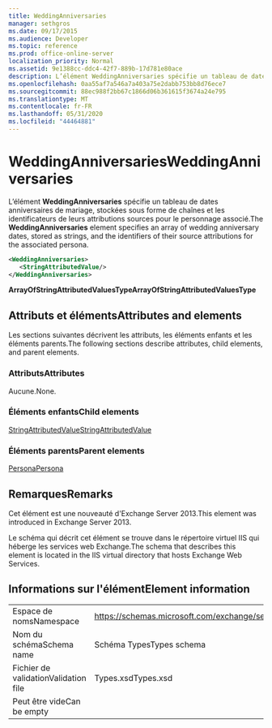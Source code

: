```yaml
---
title: WeddingAnniversaries
manager: sethgros
ms.date: 09/17/2015
ms.audience: Developer
ms.topic: reference
ms.prod: office-online-server
localization_priority: Normal
ms.assetid: 9e1388cc-ddc4-42f7-889b-17d781e80ace
description: L’élément WeddingAnniversaries spécifie un tableau de dates anniversaires de mariage, stockées sous forme de chaînes et les identificateurs de leurs attributions sources pour le personnage associé.
ms.openlocfilehash: 0aa55af7a546a7a403a75e2dabb753bb8d76ece7
ms.sourcegitcommit: 88ec988f2bb67c1866d06b361615f3674a24e795
ms.translationtype: MT
ms.contentlocale: fr-FR
ms.lasthandoff: 05/31/2020
ms.locfileid: "44464881"
---
```

# <a name="weddinganniversaries"></a><span data-ttu-id="7ac83-103">WeddingAnniversaries</span><span class="sxs-lookup"><span data-stu-id="7ac83-103">WeddingAnniversaries</span></span>

<span data-ttu-id="7ac83-104">L’élément **WeddingAnniversaries** spécifie un tableau de dates anniversaires de mariage, stockées sous forme de chaînes et les identificateurs de leurs attributions sources pour le personnage associé.</span><span class="sxs-lookup"><span data-stu-id="7ac83-104">The **WeddingAnniversaries** element specifies an array of wedding anniversary dates, stored as strings, and the identifiers of their source attributions for the associated persona.</span></span> 
  
```XML
<WeddingAnniversaries>
   <StringAttributedValue/>
</WeddingAnniversaries>
```

 <span data-ttu-id="7ac83-105">**ArrayOfStringAttributedValuesType**</span><span class="sxs-lookup"><span data-stu-id="7ac83-105">**ArrayOfStringAttributedValuesType**</span></span>
## <a name="attributes-and-elements"></a><span data-ttu-id="7ac83-106">Attributs et éléments</span><span class="sxs-lookup"><span data-stu-id="7ac83-106">Attributes and elements</span></span>

<span data-ttu-id="7ac83-107">Les sections suivantes décrivent les attributs, les éléments enfants et les éléments parents.</span><span class="sxs-lookup"><span data-stu-id="7ac83-107">The following sections describe attributes, child elements, and parent elements.</span></span>
  
### <a name="attributes"></a><span data-ttu-id="7ac83-108">Attributs</span><span class="sxs-lookup"><span data-stu-id="7ac83-108">Attributes</span></span>

<span data-ttu-id="7ac83-109">Aucune.</span><span class="sxs-lookup"><span data-stu-id="7ac83-109">None.</span></span>
  
### <a name="child-elements"></a><span data-ttu-id="7ac83-110">Éléments enfants</span><span class="sxs-lookup"><span data-stu-id="7ac83-110">Child elements</span></span>

[<span data-ttu-id="7ac83-111">StringAttributedValue</span><span class="sxs-lookup"><span data-stu-id="7ac83-111">StringAttributedValue</span></span>](stringattributedvalue.md)
  
### <a name="parent-elements"></a><span data-ttu-id="7ac83-112">Éléments parents</span><span class="sxs-lookup"><span data-stu-id="7ac83-112">Parent elements</span></span>

[<span data-ttu-id="7ac83-113">Persona</span><span class="sxs-lookup"><span data-stu-id="7ac83-113">Persona</span></span>](persona.md)
  
## <a name="remarks"></a><span data-ttu-id="7ac83-114">Remarques</span><span class="sxs-lookup"><span data-stu-id="7ac83-114">Remarks</span></span>

<span data-ttu-id="7ac83-115">Cet élément est une nouveauté d'Exchange Server 2013.</span><span class="sxs-lookup"><span data-stu-id="7ac83-115">This element was introduced in Exchange Server 2013.</span></span>
  
<span data-ttu-id="7ac83-116">Le schéma qui décrit cet élément se trouve dans le répertoire virtuel IIS qui héberge les services web Exchange.</span><span class="sxs-lookup"><span data-stu-id="7ac83-116">The schema that describes this element is located in the IIS virtual directory that hosts Exchange Web Services.</span></span>
  
## <a name="element-information"></a><span data-ttu-id="7ac83-117">Informations sur l'élément</span><span class="sxs-lookup"><span data-stu-id="7ac83-117">Element information</span></span>

|||
|:-----|:-----|
|<span data-ttu-id="7ac83-118">Espace de noms</span><span class="sxs-lookup"><span data-stu-id="7ac83-118">Namespace</span></span>  <br/> |https://schemas.microsoft.com/exchange/services/2006/types  <br/> |
|<span data-ttu-id="7ac83-119">Nom du schéma</span><span class="sxs-lookup"><span data-stu-id="7ac83-119">Schema name</span></span>  <br/> |<span data-ttu-id="7ac83-120">Schéma Types</span><span class="sxs-lookup"><span data-stu-id="7ac83-120">Types schema</span></span>  <br/> |
|<span data-ttu-id="7ac83-121">Fichier de validation</span><span class="sxs-lookup"><span data-stu-id="7ac83-121">Validation file</span></span>  <br/> |<span data-ttu-id="7ac83-122">Types.xsd</span><span class="sxs-lookup"><span data-stu-id="7ac83-122">Types.xsd</span></span>  <br/> |
|<span data-ttu-id="7ac83-123">Peut être vide</span><span class="sxs-lookup"><span data-stu-id="7ac83-123">Can be empty</span></span>  <br/> ||
   

